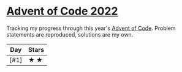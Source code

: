# [Advent of Code 2022][0]

Tracking my progress through this year's [Advent of Code][0].  Problem
statements are reproduced, solutions are my own.

| Day   | Stars           |
| ----- | --------------- |
| [#1]  | &#9733; &#9733; |

[0]: <https://adventofcode.com/2022/about> "About Advent of Code"
[1]: </day-1/README.md> "Day 1 problem statement and solutions"
